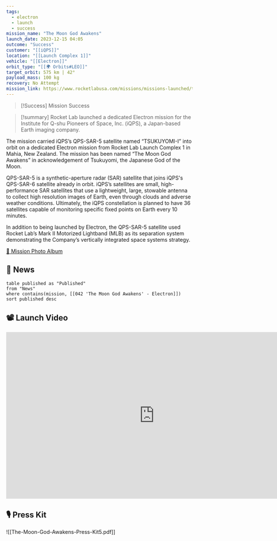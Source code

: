 ```yaml
---
tags:
  - electron
  - launch
  - success
mission_name: "The Moon God Awakens"
launch_date: 2023-12-15 04:05
outcome: "Success"
customer: "[[iQPS]]"
location: "[[Launch Complex 1]]"
vehicle: "[[Electron]]"
orbit_type: "[[🌍 Orbits#LEO]]"
target_orbit: 575 km | 42°
payload_mass: 100 kg
recovery: No Attempt
mission_link: https://www.rocketlabusa.com/missions/missions-launched/the-moon-god-awakes/
---
```


>[!Success] Mission Success

>[!summary]
Rocket Lab launched a dedicated Electron mission for the Institute for Q-shu Pioneers of Space, Inc. (iQPS), a Japan-based Earth imaging company. 
>
The mission carried iQPS’s QPS-SAR-5 satellite named “TSUKUYOMI-I” into orbit on a dedicated Electron mission from Rocket Lab Launch Complex 1 in Mahia, New Zealand. The mission has been named “The Moon God Awakens” in acknowledgement of Tsukuyomi, the Japanese God of the Moon.
>
QPS-SAR-5 is a synthetic-aperture radar (SAR) satellite that joins iQPS's QPS-SAR-6 satellite already in orbit. iQPS’s satellites are small, high-performance SAR satellites that use a lightweight, large, stowable antenna to collect high resolution images of Earth, even through clouds and adverse weather conditions. Ultimately, the iQPS constellation is planned to have 36 satellites capable of monitoring specific fixed points on Earth every 10 minutes.
>
In addition to being launched by Electron, the QPS-SAR-5 satellite used Rocket Lab’s Mark II Motorized Lightband (MLB) as its separation system demonstrating the Company’s vertically integrated space systems strategy.
>
[📸 Mission Photo Album](https://www.flickr.com/photos/rocketlab/albums/72177720311276533/)

## 📰 News
```dataview
table published as "Published"
from "News"
where contains(mission, [[042 'The Moon God Awakens' - Electron]])
sort published desc
```

## 📽️ Launch Video

<iframe width="800" height="450" src="https://www.youtube.com/embed/iLwTLqaCnQ8" title="Rocket Lab&#39;s Electron - The Moon God Awakens Mission" frameborder="0" allow="accelerometer; autoplay; clipboard-write; encrypted-media; gyroscope; picture-in-picture; web-share" referrerpolicy="strict-origin-when-cross-origin" allowfullscreen></iframe>     

## 🎙️ Press Kit

![[The-Moon-God-Awakens-Press-Kit5.pdf]]